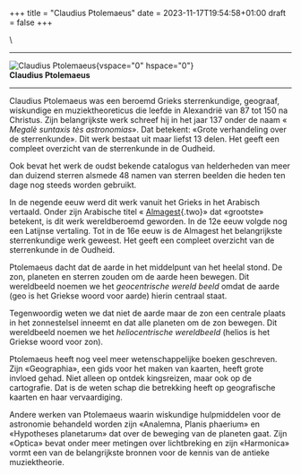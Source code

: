 +++
title = "Claudius Ptolemaeus"
date = 2023-11-17T19:54:58+01:00
draft = false
+++

\

  -----------------------------------------------------------------------
  ![Claudius Ptolemaeus](plaatjes/ptolemaeus.jpg){vspace="0" hspace="0"}\
  **Claudius Ptolemaeus**

  -----------------------------------------------------------------------

Claudius Ptolemaeus was een beroemd Grieks sterrenkundige, geograaf,
wiskundige en muziektheoreticus die leefde in Alexandrië van 87 tot 150
na Christus. Zijn belangrijkste werk schreef hij in het jaar 137 onder
de naam « *Megalè suntaxis tès astronomias*». Dat betekent: «Grote
verhandeling over de sterrenkunde». Dit werk bestaat uit maar liefst 13
delen. Het geeft een compleet overzicht van de sterrenkunde in de
Oudheid.

Ook bevat het werk de oudst bekende catalogus van helderheden van meer
dan duizend sterren alsmede 48 namen van sterren beelden die heden ten
dage nog steeds worden gebruikt.

In de negende eeuw werd dit werk vanuit het Grieks in het Arabisch
vertaald. Onder zijn Arabische titel « [Almagest](almagest.html){.two}»
dat «grootste» betekent, is dit werk wereldberoemd geworden. In de 12e
eeuw volgde nog een Latijnse vertaling. Tot in de 16e eeuw is de
Almagest het belangrijkste sterrenkundige werk geweest. Het geeft een
compleet overzicht van de sterrenkunde in de Oudheid.

Ptolemaeus dacht dat de aarde in het middelpunt van het heelal stond. De
zon, planeten en sterren zouden om de aarde heen bewegen. Dit
wereldbeeld noemen we het *geocentrische wereld beeld* omdat de aarde
(geo is het Griekse woord voor aarde) hierin centraal staat.

Tegenwoordig weten we dat niet de aarde maar de zon een centrale plaats
in het zonnestelsel inneemt en dat alle planeten om de zon bewegen. Dit
wereldbeeld noemen we het *heliocentrische wereldbeeld* (helios is het
Griekse woord voor zon).

Ptolemaeus heeft nog veel meer wetenschappelijke boeken geschreven. Zijn
«Geographia», een gids voor het maken van kaarten, heeft grote invloed
gehad. Niet alleen op ontdek kingsreizen, maar ook op de cartografie.
Dat is de weten schap die betrekking heeft op geografische kaarten en
haar vervaardiging.

Andere werken van Ptolemaeus waarin wiskundige hulpmiddelen voor de
astronomie behandeld worden zijn «Analemna, Planis phaerium» en
«Hypotheses planetarum» dat over de beweging van de planeten gaat. Zijn
«Optica» bevat onder meer metingen over lichtbreking en zijn «Harmonica»
vormt een van de belangrijkste bronnen voor de kennis van de antieke
muziektheorie.
